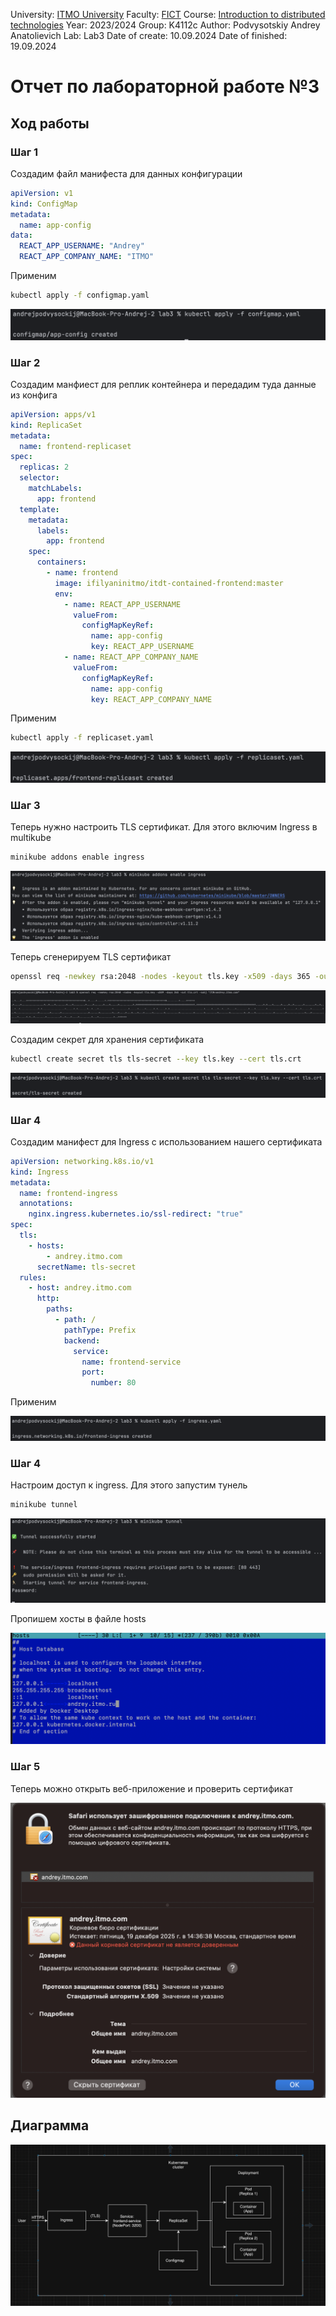 University: [ITMO University](https://itmo.ru/ru/)
Faculty: [FICT](https://fict.itmo.ru)
Course: [Introduction to distributed technologies](https://github.com/itmo-ict-faculty/introduction-to-distributed-technologies)
Year: 2023/2024
Group: K4112c
Author: Podvysotskiy Andrey Anatolievich
Lab: Lab3
Date of create: 10.09.2024
Date of finished: 19.09.2024

# Отчет по лабораторной работе №3

## Ход работы

### Шаг 1

Создадим файл манифеста для данных конфигурации

```yaml
apiVersion: v1
kind: ConfigMap
metadata:
  name: app-config
data:
  REACT_APP_USERNAME: "Andrey"
  REACT_APP_COMPANY_NAME: "ITMO"
```

Применим

```bash
kubectl apply -f configmap.yaml
```

![1](photoReport/1.png)

### Шаг 2

Создадим манфиест для реплик контейнера и передадим туда данные из конфига

```yaml
apiVersion: apps/v1
kind: ReplicaSet
metadata:
  name: frontend-replicaset
spec:
  replicas: 2
  selector:
    matchLabels:
      app: frontend
  template:
    metadata:
      labels:
        app: frontend
    spec:
      containers:
        - name: frontend
          image: ifilyaninitmo/itdt-contained-frontend:master
          env:
            - name: REACT_APP_USERNAME
              valueFrom:
                configMapKeyRef:
                  name: app-config
                  key: REACT_APP_USERNAME
            - name: REACT_APP_COMPANY_NAME
              valueFrom:
                configMapKeyRef:
                  name: app-config
                  key: REACT_APP_COMPANY_NAME
```

Применим

```bash
kubectl apply -f replicaset.yaml
```

![2](photoReport/2.png)

### Шаг 3

Теперь нужно настроить TLS сертификат. Для этого включим Ingress в multikube

```bash
minikube addons enable ingress
```

![3](photoReport/3.png)

Теперь сгенерируем TLS сертификат

```bash
openssl req -newkey rsa:2048 -nodes -keyout tls.key -x509 -days 365 -out tls.crt -subj "/CN=andrey.itmo.com"
```

![4](photoReport/4.png)

Создадим секрет для хранения сертификата

```bash
kubectl create secret tls tls-secret --key tls.key --cert tls.crt
```

![5](photoReport/5.png)

### Шаг 4

Создадим манифест для Ingress с использованием нашего сертификата

```yaml
apiVersion: networking.k8s.io/v1
kind: Ingress
metadata:
  name: frontend-ingress
  annotations:
    nginx.ingress.kubernetes.io/ssl-redirect: "true"
spec:
  tls:
    - hosts:
        - andrey.itmo.com
      secretName: tls-secret
  rules:
    - host: andrey.itmo.com
      http:
        paths:
          - path: /
            pathType: Prefix
            backend:
              service:
                name: frontend-service
                port:
                  number: 80
```

Применим

![6](photoReport/6.png)

### Шаг 4

Настроим доступ к ingress. Для этого запустим тунель

```bash
minikube tunnel
```

![7](photoReport/7.png)

Пропишем хосты в файле hosts

![8](photoReport/8.png)

### Шаг 5

Теперь можно открыть веб-приложение и проверить сертификат

![9](photoReport/9.png)

## Диаграмма

![diagram](diagram.png)



